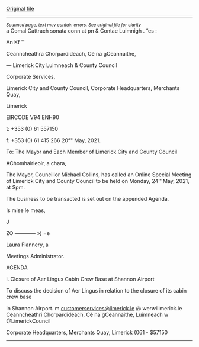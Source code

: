 [Original file](https://www.limerick.ie/sites/default/files/media/documents/2021-05/00-agenda-special-meeting-24.05.2021.pdf)

---
*<small>Scanned page, text may contain errors. See original file for clarity</small>*  
a Comal Cattrach sonata conn at pn
& Contae Luimnigh . “es :

An Kf ™

Ceanncheathra Chorpardideach,
Cé na gCeannaithe,

— Limerick City Luimneach
& County Council

Corporate Services,

Limerick City and County Council,
Corporate Headquarters,
Merchants Quay,

Limerick

EIRCODE V94 ENH90

t: +353 (0) 61 557150

f: +353 (0) 61 415 266
20°" May, 2021.

To: The Mayor and Each Member of Limerick City and County Council

AChomhairleoir, a chara,

The Mayor, Councillor Michael Collins, has called an Online Special Meeting of Limerick City
and County Council to be held on Monday, 24™ May, 2021, at Spm.

The business to be transacted is set out on the appended Agenda.

Is mise le meas,

J

ZO ———— »)
=e

Laura Flannery, a

Meetings Administrator.

AGENDA

i. Closure of Aer Lingus Cabin Crew Base at Shannon Airport

To discuss the decision of Aer Lingus in relation to the closure of its cabin crew base

in Shannon Airport.
m customerservices@limerick.le
@ werwilimerick.ie
Ceanncheathri Chorpardideach, Cé na gCeannaithe, Luimneach w @LimerickCouncil

Corporate Headquarters, Merchants Quay, Limerick (061 - $57150


---

